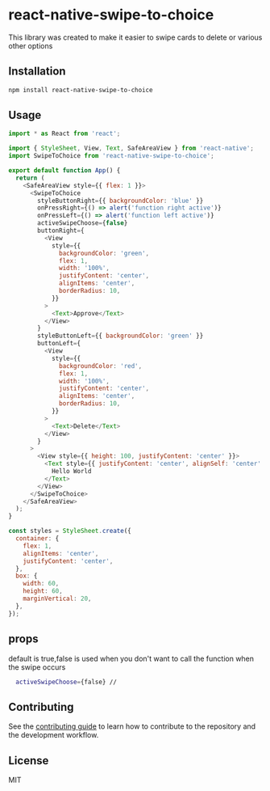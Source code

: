# react-native-swipe-to-choice

This library was created to make it easier to swipe cards to delete or various other options

## Installation

```sh
npm install react-native-swipe-to-choice
```

## Usage

```js
import * as React from 'react';

import { StyleSheet, View, Text, SafeAreaView } from 'react-native';
import SwipeToChoice from 'react-native-swipe-to-choice';

export default function App() {
  return (
    <SafeAreaView style={{ flex: 1 }}>
      <SwipeToChoice
        styleButtonRight={{ backgroundColor: 'blue' }}
        onPressRight={() => alert('function right active')}
        onPressLeft={() => alert('function left active')}
        activeSwipeChoose={false}
        buttonRight={
          <View
            style={{
              backgroundColor: 'green',
              flex: 1,
              width: '100%',
              justifyContent: 'center',
              alignItems: 'center',
              borderRadius: 10,
            }}
          >
            <Text>Approve</Text>
          </View>
        }
        styleButtonLeft={{ backgroundColor: 'green' }}
        buttonLeft={
          <View
            style={{
              backgroundColor: 'red',
              flex: 1,
              width: '100%',
              justifyContent: 'center',
              alignItems: 'center',
              borderRadius: 10,
            }}
          >
            <Text>Delete</Text>
          </View>
        }
      >
        <View style={{ height: 100, justifyContent: 'center' }}>
          <Text style={{ justifyContent: 'center', alignSelf: 'center' }}>
            Hello World
          </Text>
        </View>
      </SwipeToChoice>
    </SafeAreaView>
  );
}

const styles = StyleSheet.create({
  container: {
    flex: 1,
    alignItems: 'center',
    justifyContent: 'center',
  },
  box: {
    width: 60,
    height: 60,
    marginVertical: 20,
  },
});

```

## props
default is true,false is used when you don't want to call the function when the swipe occurs
```sh
  activeSwipeChoose={false} //
```
## Contributing

See the [contributing guide](CONTRIBUTING.md) to learn how to contribute to the repository and the development workflow.

## License

MIT

